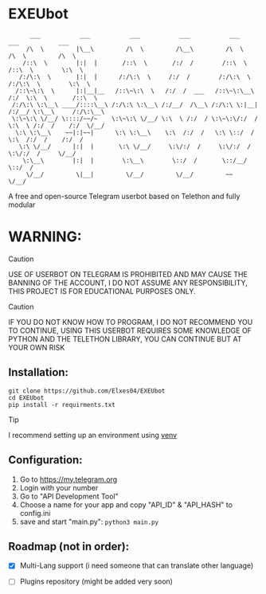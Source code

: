 ﻿# EXEUbot
```
      ___           ___           ___           ___           ___           ___           ___     
     /\  \         |\__\         /\  \         /\__\         /\  \         /\  \         /\  \    
    /::\  \        |:|  |       /::\  \       /:/  /        /::\  \       /::\  \        \:\  \   
   /:/\:\  \       |:|  |      /:/\:\  \     /:/  /        /:/\:\  \     /:/\:\  \        \:\  \  
  /::\~\:\  \      |:|__|__   /::\~\:\  \   /:/  /  ___   /::\~\:\__\   /:/  \:\  \       /::\  \ 
 /:/\:\ \:\__\ ____/::::\__\ /:/\:\ \:\__\ /:/__/  /\__\ /:/\:\ \:|__| /:/__/ \:\__\     /:/\:\__\
 \:\~\:\ \/__/ \::::/~~/~    \:\~\:\ \/__/ \:\  \ /:/  / \:\~\:\/:/  / \:\  \ /:/  /    /:/  \/__/
  \:\ \:\__\    ~~|:|~~|      \:\ \:\__\    \:\  /:/  /   \:\ \::/  /   \:\  /:/  /    /:/  /     
   \:\ \/__/      |:|  |       \:\ \/__/     \:\/:/  /     \:\/:/  /     \:\/:/  /     \/__/      
    \:\__\        |:|  |        \:\__\        \::/  /       \::/__/       \::/  /                 
     \/__/         \|__|         \/__/         \/__/         ~~            \/__/
```



A free and open-source Telegram userbot based on Telethon and fully modular

# WARNING:

> [!CAUTION]
> USE OF USERBOT ON TELEGRAM IS PROHIBITED AND MAY CAUSE THE BANNING OF THE ACCOUNT, I DO NOT ASSUME ANY RESPONSIBILITY, THIS PROJECT IS FOR EDUCATIONAL PURPOSES ONLY.

> [!CAUTION]
> IF YOU DO NOT KNOW HOW TO PROGRAM, I DO NOT RECOMMEND YOU TO CONTINUE, USING THIS USERBOT REQUIRES SOME KNOWLEDGE OF PYTHON AND THE TELETHON LIBRARY, YOU CAN CONTINUE BUT AT YOUR OWN RISK

## Installation:

    git clone https://github.com/Elxes04/EXEUbot
    cd EXEUbot
    pip install -r requirments.txt

> [!TIP]
> I recommend setting up an environment using [venv](https://www.freecodecamp.org/news/how-to-setup-virtual-environments-in-python/)


## Configuration:

 1. Go to https://my.telegram.org
 2. Login with your number
 3. Go to "API Development Tool"
 4. Choose a name for your app and copy "API_ID" & "API_HASH" to config.ini
 5. save and start "main.py": `python3 main.py`










## Roadmap (not in order):

 - [x] Multi-Lang support (i need someone that can translate other language)
 - [ ] Plugins repository (might be added very soon)

